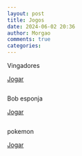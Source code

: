 ```yaml
---
layout: post
title: Jogos
date: 2024-06-02 20:36
author: Morgao
comments: true
categories: 
---
```

<!-- wp:paragraph -->
<p>Vingadores</p>
<!-- /wp:paragraph -->

<!-- wp:buttons -->
<div class="wp-block-buttons"><!-- wp:button -->
<div class="wp-block-button"><a class="wp-block-button__link wp-element-button" href="https://tecritmodigital.com.br/vingadores/">Jogar</a></div>
<!-- /wp:button --></div>
<!-- /wp:buttons -->

<!-- wp:image {"id":92,"sizeSlug":"large","linkDestination":"none"} -->
<figure class="wp-block-image size-large"><img src="https://tecritmodigital.com.br/wp-content/uploads/2024/06/vingadores-1024x579.png" alt="" class="wp-image-92"/></figure>
<!-- /wp:image -->

<!-- wp:paragraph -->
<p></p>
<!-- /wp:paragraph -->

<!-- wp:paragraph -->
<p></p>
<!-- /wp:paragraph -->

<!-- wp:paragraph -->
<p></p>
<!-- /wp:paragraph -->

<!-- wp:paragraph -->
<p>Bob esponja</p>
<!-- /wp:paragraph -->

<!-- wp:buttons -->
<div class="wp-block-buttons"><!-- wp:button -->
<div class="wp-block-button"><a class="wp-block-button__link wp-element-button" href="https://tecritmodigital.com.br/bob-esponja/">Jogar</a></div>
<!-- /wp:button --></div>
<!-- /wp:buttons -->

<!-- wp:image {"id":93,"sizeSlug":"large","linkDestination":"none"} -->
<figure class="wp-block-image size-large"><img src="https://tecritmodigital.com.br/wp-content/uploads/2024/06/bobsp-1024x618.png" alt="" class="wp-image-93"/></figure>
<!-- /wp:image -->

<!-- wp:paragraph -->
<p></p>
<!-- /wp:paragraph -->

<!-- wp:paragraph -->
<p></p>
<!-- /wp:paragraph -->

<!-- wp:paragraph -->
<p></p>
<!-- /wp:paragraph -->

<!-- wp:paragraph -->
<p>pokemon</p>
<!-- /wp:paragraph -->

<!-- wp:buttons -->
<div class="wp-block-buttons"><!-- wp:button -->
<div class="wp-block-button"><a class="wp-block-button__link wp-element-button" href="https://tecritmodigital.com.br/pokemon-batalha/">Jogar</a></div>
<!-- /wp:button --></div>
<!-- /wp:buttons -->

<!-- wp:image {"id":94,"sizeSlug":"large","linkDestination":"none"} -->
<figure class="wp-block-image size-large"><img src="https://tecritmodigital.com.br/wp-content/uploads/2024/06/pokemon-1024x602.png" alt="" class="wp-image-94"/></figure>
<!-- /wp:image -->
